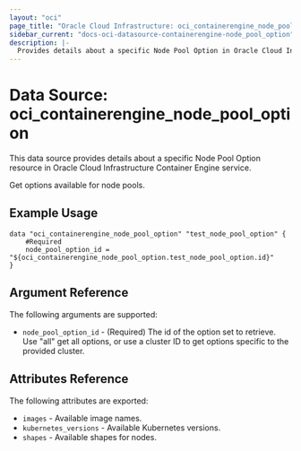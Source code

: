 ```yaml
---
layout: "oci"
page_title: "Oracle Cloud Infrastructure: oci_containerengine_node_pool_option"
sidebar_current: "docs-oci-datasource-containerengine-node_pool_option"
description: |-
  Provides details about a specific Node Pool Option in Oracle Cloud Infrastructure Container Engine service
---
```


# Data Source: oci_containerengine_node_pool_option
This data source provides details about a specific Node Pool Option resource in Oracle Cloud Infrastructure Container Engine service.

Get options available for node pools.

## Example Usage

```hcl
data "oci_containerengine_node_pool_option" "test_node_pool_option" {
	#Required
	node_pool_option_id = "${oci_containerengine_node_pool_option.test_node_pool_option.id}"
}
```

## Argument Reference

The following arguments are supported:

* `node_pool_option_id` - (Required) The id of the option set to retrieve. Use "all" get all options, or use a cluster ID to get options specific to the provided cluster.


## Attributes Reference

The following attributes are exported:

* `images` - Available image names.
* `kubernetes_versions` - Available Kubernetes versions.
* `shapes` - Available shapes for nodes.

